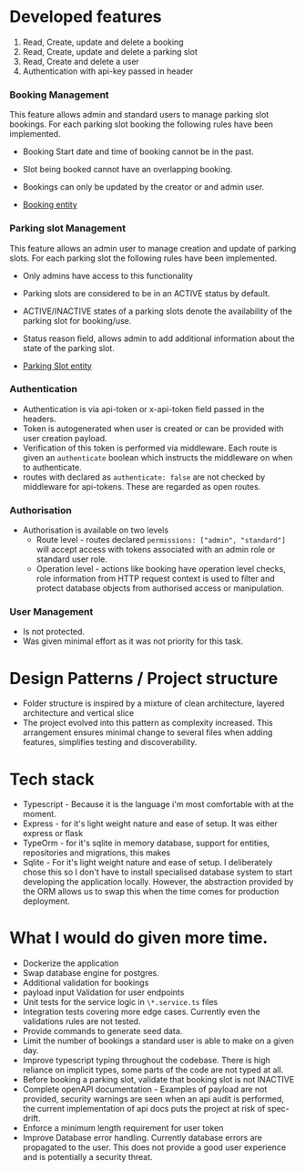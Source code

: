 # Developed features

1. Read, Create, update and delete a booking
2. Read, Create, update and delete a parking slot
3. Read, Create and delete a user
4. Authentication with api-key passed in header

### Booking Management

This feature allows admin and standard users to manage parking slot bookings.
For each parking slot booking the following rules have been implemented.

- Booking Start date and time of booking cannot be in the past.
- Slot being booked cannot have an overlapping booking.
- Bookings can only be updated by the creator or and admin user.

- [Booking entity](../api/booking/booking.entity.ts)

### Parking slot Management

This feature allows an admin user to manage creation and update of parking slots.
For each parking slot the following rules have been implemented.

- Only admins have access to this functionality
- Parking slots are considered to be in an ACTIVE status by default.
- ACTIVE/INACTIVE states of a parking slots denote the availability of the parking slot for booking/use.
- Status reason field, allows admin to add additional information about the state of the parking slot.

- [Parking Slot entity](../api/parking-slot/parking-slot.entity.ts)

### Authentication

- Authentication is via api-token or x-api-token field passed in the headers.
- Token is autogenerated when user is created or can be provided with user creation payload.
- Verification of this token is performed via middleware. Each route is given an `authenticate` boolean which instructs the middleware on when to authenticate.
- routes with declared as `authenticate: false` are not checked by middleware for api-tokens. These are regarded as open routes.

### Authorisation

- Authorisation is available on two levels
  - Route level - routes declared `permissions: ["admin", "standard"]` will accept access with tokens associated with an admin role or standard user role.
  - Operation level - actions like booking have operation level checks, role information from HTTP request context is used to filter and protect database objects from authorised access or manipulation.

### User Management

- Is not protected.
- Was given minimal effort as it was not priority for this task.

# Design Patterns / Project structure

- Folder structure is inspired by a mixture of clean architecture, layered architecture and vertical slice
- The project evolved into this pattern as complexity increased. This arrangement ensures minimal change to several files when adding features, simplifies testing and discoverability.

# Tech stack

- Typescript - Because it is the language i'm most comfortable with at the moment.
- Express - for it's light weight nature and ease of setup. It was either express or flask
- TypeOrm - for it's sqlite in memory database, support for entities, repositories and migrations, this makes
- Sqlite - For it's light weight nature and ease of setup. I deliberately chose this so I don't have to install specialised database system to start developing the application locally. However, the abstraction provided by the ORM allows us to swap this when the time comes for production deployment.

# What I would do given more time.

- Dockerize the application
- Swap database engine for postgres.
- Additional validation for bookings
- payload input Validation for user endpoints
- Unit tests for the service logic in `\*.service.ts` files
- Integration tests covering more edge cases. Currently even the validations rules are not tested.
- Provide commands to generate seed data.
- Limit the number of bookings a standard user is able to make on a given day.
- Improve typescript typing throughout the codebase. There is high reliance on implicit types, some parts of the code are not typed at all.
- Before booking a parking slot, validate that booking slot is not INACTIVE
- Complete openAPI documentation - Examples of payload are not provided, security warnings are seen when an api audit is performed, the current implementation of api docs puts the project at risk of spec-drift.
- Enforce a minimum length requirement for user token
- Improve Database error handling. Currently database errors are propagated to the user. This does not provide a good user experience and is potentially a security threat.
